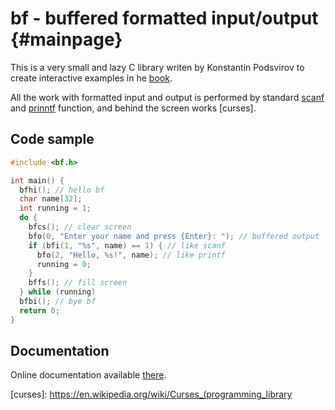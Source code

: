 # bf - buffered formatted input/output {#mainpage}

This is a very small and lazy C library writen by Konstantin Podsvirov
to create interactive examples in he [book].

All the work with formatted input and output is performed by standard
[scanf] and [prinntf] function, and behind the screen works [curses].

## Code sample

```c
#include <bf.h>

int main() {
  bfhi(); // hello bf
  char name[32];
  int running = 1;
  do {
    bfcs(); // clear screen
    bfo(0, "Enter your name and press {Enter}: "); // buffered output
    if (bfi(1, "%s", name) == 1) { // like scanf
      bfo(2, "Hello, %s!", name); // like printf
      running = 0;
    }
    bffs(); // fill screen
  } while (running)
  bfbi(); // bye bf
  return 0;
}
```

## Documentation

Online documentation available [there](https://podsvirov.github.io/bf/).

[book]: http://book.podsvirov.pro
[scanf]: https://en.cppreference.com/w/c/io/fscanf
[prinntf]: https://en.cppreference.com/w/c/io/fprintf
[curses]: https://en.wikipedia.org/wiki/Curses_(programming_library
